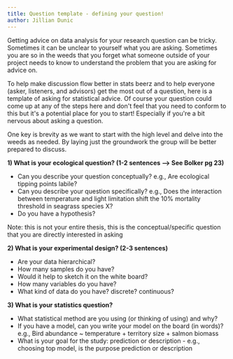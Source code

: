 ```yaml
---
title: Question template - defining your question!
author: Jillian Dunic
---
```


Getting advice on data analysis for your research question can be tricky. Sometimes it can be unclear to yourself what you are asking. Sometimes you are so in the weeds that you forget what someone outside of your project needs to know to understand the problem that you are asking for advice on.

To help make discussion flow better in stats beerz and to help everyone (asker, listeners, and advisors) get the most out of a question, here is a template of asking for statistical advice. Of course your question could come up at any of the steps here and don't feel that you need to conform to this but it's a potential place for you to start! Especially if you're a bit nervous about asking a question.

One key is brevity as we want to start with the high level and delve into the weeds as needed. By laying just the groundwork the group will be better prepared to discuss.


**1) What is your ecological question? (1-2 sentences --> See Bolker pg 23)**
- Can you describe your question conceptually? e.g., Are ecological tipping points labile?
- Can you describe your question specifically? e.g., Does the interaction between temperature and light limitation shift the 10% mortality threshold in seagrass species X?
- Do you have a hypothesis?

Note: this is not your entire thesis, this is the conceptual/specific question that you are directly interested in asking

**2) What is your experimental design? (2-3 sentences)**
- Are your data hierarchical?
- How many samples do you have?
- Would it help to sketch it on the white board? 
- How many variables do you have?
- What kind of data do you have? discrete? continuous? 


**3) What is your statistics question?**
- What statistical method are you using (or thinking of using) and why?
- If you have a model, can you write your model on the board (in words)? e.g., Bird abundance ~ temperature + territory size + salmon biomass
- What is your goal for the study: prediction or description - e.g., choosing top model, is the purpose prediction or description


